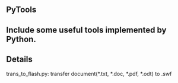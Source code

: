 PyTools
----------------
Include some useful tools implemented by Python. 
-----------------
Details
-------------------------
trans_to_flash.py: transfer document(*.txt, *.doc, *.pdf, *.odt) to .swf 
